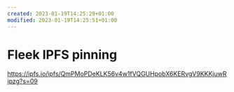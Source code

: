 ```yaml
---
created: 2023-01-19T14:25:29+01:00
modified: 2023-01-19T14:25:51+01:00
---
```


# Fleek IPFS pinning

https://ipfs.io/ipfs/QmPMoPDeKLK56v4w1fVQGUHpobX6KERvgV9KKKjuwRipzg?s=09
